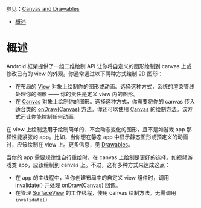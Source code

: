 参见：[Canvas and Drawables](https://developer.android.com/guide/topics/graphics/2d-graphics.html#drawables)

- [概述](#%E6%A6%82%E8%BF%B0)

# 概述

Android 框架提供了一组二维绘制 API 让你将自定义的图形绘制到 canvas 上或修改已有的 view 的外观。你通常通过以下两种方式绘制 2D 图形：

- 在布局的 [View](https://developer.android.com/reference/android/view/View.html) 对象上绘制你的图形或动画。选择这种方式，系统的渲染管线处理你的图形 —— 你的责任是定义 view 内的图形。
- 在 [Canvas](https://developer.android.com/reference/android/graphics/Canvas.html) 对象上绘制你的图形。选择这种方式，你需要将你的 canvas 传入适合类的 [onDraw(Canvas)](https://developer.android.com/reference/android/view/View.html#onDraw(android.graphics.Canvas)) 方法。你还可以使用 [Canvas](https://developer.android.com/reference/android/graphics/Canvas.html) 的绘制方法。该方式还让你能控制任何动画。

在 view 上绘制适用于绘制简单的、不会动态变化的图形，且不是如游戏 app 那样性能紧张的 app。比如，当你想在静态 app 中显示静态图形或预定义的动画时，应该绘制在 view 上。更多信息，见 [Drawables](https://developer.android.com/guide/topics/graphics/2d-graphics.html#drawables)。

当你的 app 需要规律性自行重绘时，在 canvas 上绘制是更好的选择。如视频游戏类 app，应该绘制到 canvas 上。不过，这有多种方式来达成这点：

- 在 app 的主线程中，当你创建布局中的自定义 view 组件时，调用 [invalidate()](https://developer.android.com/reference/android/view/View.html#invalidate()) 并处理 [onDraw(Canvas)](https://developer.android.com/reference/android/view/View.html#onDraw(android.graphics.Canvas)) 回调。
- 在管理 [SurfaceView](https://developer.android.com/reference/android/view/SurfaceView.html) 的工作线程，使用 canvas 绘制方法。无需调用 `invalidate()`
